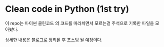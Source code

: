# Clean code in Python (1st try)

이 repo는 파이썬 클린코드 의 코드를 따라치면서 모르는걸 주석으로 기록한 파일을 모아놨다.

상세한 내용은 블로그로 정리된 후 포스팅 될 예정이다.

